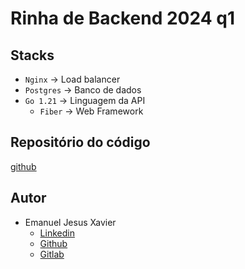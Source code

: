 # Rinha de Backend 2024 q1

## Stacks

 - `Nginx`    -> Load balancer
 - `Postgres` -> Banco de dados
 - `Go 1.21`  -> Linguagem da API
    - `Fiber` -> Web Framework

## Repositório do código

[github](https://github.com/emanuel-xavier/codigo-rinha-de-backend-2024-q1)

## Autor

 - Emanuel Jesus Xavier
    - [Linkedin](https://www.linkedin.com/in/emanuel-xavier/)
    - [Github](https://github.com/emanuel-xavier)
    - [Gitlab](https://gitlab.com/emanuel-xavier)
